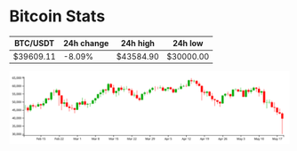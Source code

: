 # Bitcoin Stats

BTC/USDT|24h change|24h high|24h low|
|---|---|---|---|
|$39609.11|-8.09%|$43584.90|$30000.00|

<img src="./chart.svg">
